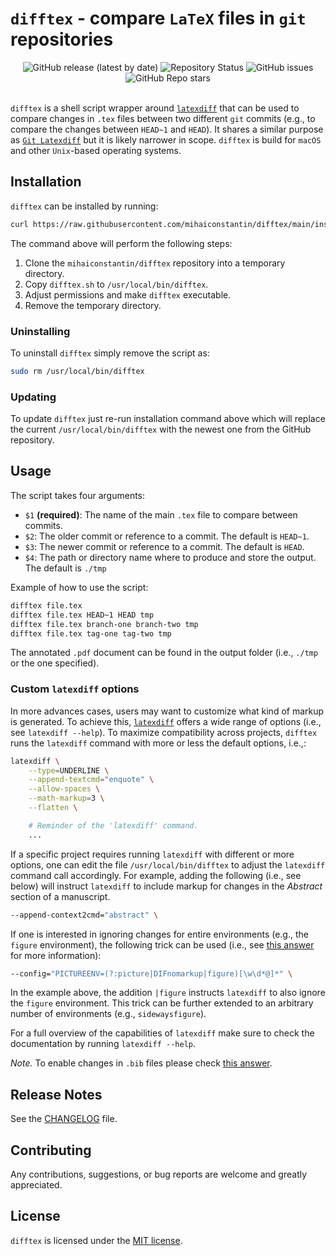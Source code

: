 # `difftex` - compare `LaTeX` files in `git` repositories

<div align="center">
    <img alt="GitHub release (latest by date)" src="https://img.shields.io/github/v/release/mihaiconstantin/difftex">
    <img alt="Repository Status" src="https://img.shields.io/badge/repo%20status-WIP-yellow">
    <img alt="GitHub issues" src="https://img.shields.io/github/issues/mihaiconstantin/difftex">
    <img alt="GitHub Repo stars" src="https://img.shields.io/github/stars/mihaiconstantin/difftex?style=social">
</div>

<br>

`difftex` is a shell script wrapper around
[`latexdiff`](https://ctan.org/pkg/latexdiff?lang=en) that can be used to
compare changes in `.tex` files between two different `git` commits (e.g., to
compare the changes between `HEAD~1` and `HEAD`). It shares a similar purpose as
[`Git Latexdiff`](https://gitlab.com/git-latexdiff/git-latexdiff) but it is
likely narrower in scope. `difftex` is build for `macOS` and other `Unix`-based
operating systems.

## Installation

`difftex` can be installed by running:

```bash
curl https://raw.githubusercontent.com/mihaiconstantin/difftex/main/install.sh | sudo bash
```

The command above will perform the following steps:

1. Clone the `mihaiconstantin/difftex` repository into a temporary directory.
2. Copy `difftex.sh` to `/usr/local/bin/difftex`.
3. Adjust permissions and make `difftex` executable.
4. Remove the temporary directory.

### Uninstalling

To uninstall `difftex` simply remove the script as:

```bash
sudo rm /usr/local/bin/difftex
```

### Updating

To update `difftex` just re-run installation command above which will replace
the current `/usr/local/bin/difftex` with the newest one from the GitHub
repository.

## Usage

The script takes four arguments:

- `$1` **(required)**: The name of the main `.tex` file to compare between commits.
- `$2`: The older commit or reference to a commit. The default is `HEAD~1`.
- `$3`: The newer commit or reference to a commit. The default is `HEAD`.
- `$4`: The path or directory name where to produce and store the output. The default is `./tmp`

Example of how to use the script:

```bash
difftex file.tex
difftex file.tex HEAD~1 HEAD tmp
difftex file.tex branch-one branch-two tmp
difftex file.tex tag-one tag-two tmp
```

The annotated `.pdf` document can be found in the output folder (i.e., `./tmp`
or the one specified).

### Custom `latexdiff` options

In more advances cases, users may want to customize what kind of markup is
generated. To achieve this,
[`latexdiff`](https://ctan.org/pkg/latexdiff?lang=en) offers a wide range of
options (i.e., see `latexdiff --help`). To maximize compatibility across
projects, `difftex` runs the `latexdiff` command with more or less the default
options, i.e.,:

```bash
latexdiff \
    --type=UNDERLINE \
    --append-textcmd="enquote" \
    --allow-spaces \
    --math-markup=3 \
    --flatten \

    # Reminder of the 'latexdiff' command.
    ...
```

If a specific project requires running `latexdiff` with different or more
options, one can edit the file `/usr/local/bin/difftex` to adjust the
`latexdiff` command call accordingly. For example, adding the following (i.e.,
see below) will instruct `latexdiff` to include markup for changes in the
*Abstract* section of a manuscript.

``` bash
--append-context2cmd="abstract" \
```

If one is interested in ignoring changes for entire environments (e.g., the
`figure` environment), the following trick can be used (i.e., see [this
answer](https://tex.stackexchange.com/a/73649/134807) for more information):

```bash
--config="PICTUREENV=(?:picture|DIFnomarkup|figure)[\w\d*@]*" \
```

In the example above, the addition `|figure` instructs `latexdiff` to also
ignore the `figure` environment. This trick can be further extended to an
arbitrary number of environments (e.g., `sidewaysfigure`).

For a full overview of the capabilities of `latexdiff` make sure to check the
documentation by running `latexdiff --help`.

*Note.* To enable changes in `.bib` files please check [this
answer](https://tex.stackexchange.com/a/625721/134807).

## Release Notes

See the [CHANGELOG](CHANGELOG.md) file.

## Contributing

Any contributions, suggestions, or bug reports are welcome and greatly
appreciated.

## License

`difftex` is licensed under the [MIT license](LICENSE).
